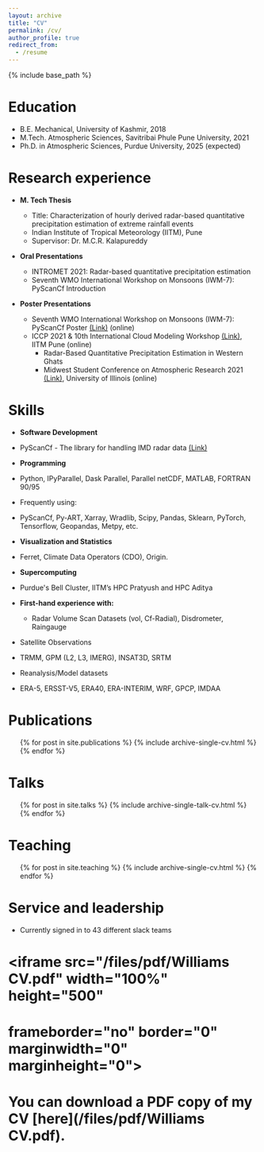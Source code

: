 ```yaml
---
layout: archive
title: "CV"
permalink: /cv/
author_profile: true
redirect_from:
  - /resume
---
```

{% include base_path %}

Education
======
* B.E. Mechanical, University of Kashmir, 2018
* M.Tech. Atmospheric Sciences, Savitribai Phule Pune University, 2021
* Ph.D. in Atmospheric Sciences, Purdue University, 2025 (expected)

Research experience
======
* **M. Tech Thesis**
  * Title: Characterization of hourly derived radar-based quantitative precipitation estimation of extreme rainfall events
  * Indian Institute of Tropical Meteorology (IITM), Pune
  * Supervisor: Dr. M.C.R. Kalapureddy

* **Oral Presentations**
  * INTROMET 2021: Radar-based quantitative precipitation estimation
  * Seventh WMO International Workshop on Monsoons (IWM-7): PyScanCf Introduction

* **Poster Presentations**
  * Seventh WMO International Workshop on Monsoons (IWM-7): PyScanCf Poster [(Link)](https://nwp.imd.gov.in/IWM-7/upload/97_Syed%20Hamid%20Ali_poster_IWM7_e-Python_Toolkit_PYSCANCF.pdf) (online)
  * ICCP 2021 & 10th International Cloud Modeling Workshop [(Link)](https://iccp2021.ipostersessions.com/Default.aspx?s=06-95-0D-06-CE-83-AE-82-1F-38-DA-09-F6-C7-C9-81), IITM Pune (online)
    * Radar-Based Quantitative Precipitation Estimation in Western Ghats
	* Midwest Student Conference on Atmospheric Research 2021 [(Link)](https://atmos.illinois.edu/document/34), University of Illinois (online)
  
Skills
======
* **Software Development**
 * PyScanCf - The library for handling IMD radar data [(Link)](https://github.com/syedhamidali/PyScanCf)
* **Programming**
 * Python, IPyParallel, Dask Parallel, Parallel netCDF, MATLAB, FORTRAN 90/95
 * Frequently using:
  * PyScanCf, Py-ART, Xarray, Wradlib, Scipy, Pandas, Sklearn, PyTorch, Tensorflow, Geopandas, Metpy, etc.

* **Visualization and Statistics**
 * Ferret, Climate Data Operators (CDO), Origin.
* **Supercomputing**
 * Purdue's Bell Cluster, IITM’s HPC Pratyush and HPC Aditya
* **First-hand experience with:**
  * Radar Volume Scan Datasets (vol, Cf-Radial), Disdrometer, Raingauge
 * Satellite Observations
  * TRMM, GPM (L2, L3, IMERG), INSAT3D, SRTM
 * Reanalysis/Model datasets
  * ERA-5, ERSST-V5, ERA40, ERA-INTERIM, WRF, GPCP, IMDAA

Publications
======
  <ul>{% for post in site.publications %}
    {% include archive-single-cv.html %}
  {% endfor %}</ul>
  
Talks
======
  <ul>{% for post in site.talks %}
    {% include archive-single-talk-cv.html %}
  {% endfor %}</ul>
  
Teaching
======
  <ul>{% for post in site.teaching %}
    {% include archive-single-cv.html %}
  {% endfor %}</ul>
  
Service and leadership
======
* Currently signed in to 43 different slack teams



# <iframe src="/files/pdf/Williams CV.pdf" width="100%" height="500" 
# frameborder="no" border="0" marginwidth="0" marginheight="0"></iframe>
# You can download a PDF copy of my CV [here](/files/pdf/Williams CV.pdf).
